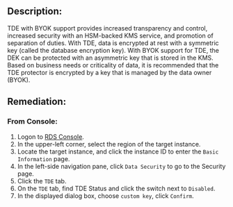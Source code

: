 ## Description:

TDE with BYOK support provides increased transparency and control, increased security with an HSM-backed KMS service, and promotion of separation of duties. With TDE, data is encrypted at rest with a symmetric key (called the database encryption key). With BYOK support for TDE, the DEK can be protected with an asymmetric key that is stored in the KMS. Based on business needs or criticality of data, it is recommended that the TDE protector is encrypted by a key that is managed by the data owner (BYOK).

## Remediation:

### From Console:

1. Logon to [RDS Console](https://rdsnext.console.aliyun.com/).
2. In the upper-left corner, select the region of the target instance.
3. Locate the target instance, and click the instance ID to enter the `Basic Information` page.
4. In the left-side navigation pane, click `Data Security` to go to the Security page.
5. Click the `TDE` tab.
6. On the `TDE` tab, find TDE Status and click the switch next to `Disabled`.
7. In the displayed dialog box, choose `custom key`, click `Confirm`.